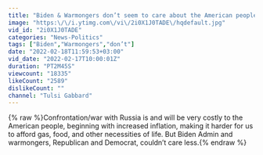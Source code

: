 ```yaml
---
title: "Biden & Warmongers don’t seem to care about the American people"
image: "https:\/\/i.ytimg.com\/vi\/2i0X1J0TADE\/hqdefault.jpg"
vid_id: "2i0X1J0TADE"
categories: "News-Politics"
tags: ["Biden","Warmongers","don’t"]
date: "2022-02-18T11:59:53+03:00"
vid_date: "2022-02-17T10:00:01Z"
duration: "PT2M45S"
viewcount: "18335"
likeCount: "2589"
dislikeCount: ""
channel: "Tulsi Gabbard"
---
```

{% raw %}Confrontation/war with Russia is and will be very costly to the American people, beginning with increased inflation, making it harder for us to afford gas, food, and other necessities of life. But Biden Admin and warmongers, Republican and Democrat, couldn’t care less.{% endraw %}
